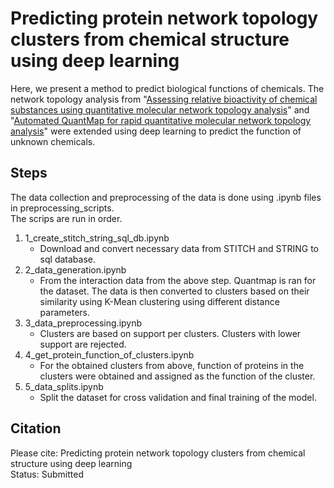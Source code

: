 # Predicting protein network topology clusters from chemical structure using deep learning


Here, we present a method to predict biological functions of chemicals. The network topology analysis from "[Assessing relative bioactivity of chemical substances using quantitative molecular network topology analysis](https://pubmed.ncbi.nlm.nih.gov/22482822/)" and "[Automated QuantMap for rapid quantitative molecular network topology analysis](https://pubmed.ncbi.nlm.nih.gov/23828784/)" were extended using deep learning to predict the function of unknown chemicals. 



## Steps  
  
The data collection and preprocessing of the data is done using .ipynb files in preprocessing_scripts. <br>
The scrips are run in order.
1. 1_create_stitch_string_sql_db.ipynb <br>
    * Download and convert necessary data from STITCH and STRING to sql database. <br>
2. 2_data_generation.ipynb <br>
    * From the interaction data from the above step. Quantmap is ran for the dataset. The data is then converted to clusters based on their similarity using K-Mean clustering using different distance parameters.<br>
3. 3_data_preprocessing.ipynb <br>
    * Clusters are based on support per clusters. Clusters with lower support are rejected. <br>
4. 4_get_protein_function_of_clusters.ipynb <br>
    * For the obtained clusters from above, function of proteins in the clusters were obtained and assigned as the function of the cluster. <br>
6. 5_data_splits.ipynb <br>
    * Split the dataset for cross validation and final training of the model.

  
## Citation
  
  
Please cite: Predicting protein network topology clusters from chemical structure using deep learning  
Status: Submitted  
